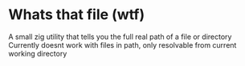 # Whats that file (wtf)

A small zig utility that tells you the full real path of a file or directory
Currently doesnt work with files in path, only resolvable from current working directory
